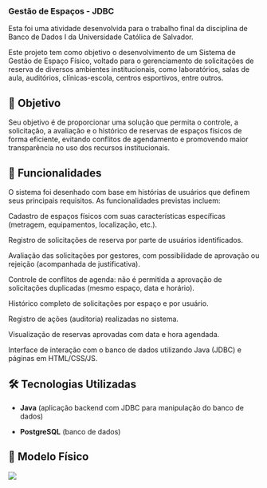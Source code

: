 ### Gestão de Espaços - JDBC

Esta foi uma atividade desenvolvida para o trabalho final da disciplina de Banco de Dados I da Universidade Católica de Salvador.

Este projeto tem como objetivo o desenvolvimento de um Sistema de Gestão de Espaço Físico, voltado para o gerenciamento de solicitações de reserva de diversos ambientes institucionais, como laboratórios, salas de aula, auditórios, clínicas-escola, centros esportivos, entre outros.

## 📌 Objetivo
Seu objetivo é de proporcionar uma solução que permita o controle, a solicitação, a avaliação e o histórico de reservas de espaços físicos de forma eficiente, evitando conflitos de agendamento e promovendo maior transparência no uso dos recursos institucionais.

## 🧩 Funcionalidades
O sistema foi desenhado com base em histórias de usuários que definem seus principais requisitos. As funcionalidades previstas incluem:

Cadastro de espaços físicos com suas características específicas (metragem, equipamentos, localização, etc.).

Registro de solicitações de reserva por parte de usuários identificados.

Avaliação das solicitações por gestores, com possibilidade de aprovação ou rejeição (acompanhada de justificativa).

Controle de conflitos de agenda: não é permitida a aprovação de solicitações duplicadas (mesmo espaço, data e horário).

Histórico completo de solicitações por espaço e por usuário.

Registro de ações (auditoria) realizadas no sistema.

Visualização de reservas aprovadas com data e hora agendada.

Interface de interação com o banco de dados utilizando Java (JDBC) e páginas em HTML/CSS/JS.

## 🛠️ Tecnologias Utilizadas
- **Java** (aplicação backend com JDBC para manipulação do banco de dados)

- **PostgreSQL** (banco de dados)

## 🧱 Modelo Físico
<img src="https://github.com/user-attachments/assets/fa67d703-6cd4-4a4d-9a13-32502005c8bb">



